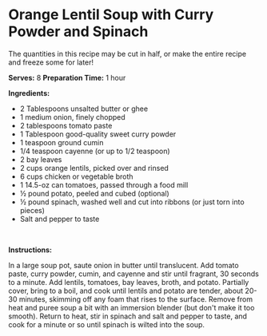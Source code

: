 Orange Lentil Soup with Curry Powder and Spinach
================================================

The quantities in this recipe may be cut in half, or make the entire recipe and freeze some for later!

**Serves:** 8
 **Preparation Time:** 1 hour

**Ingredients:**

-   2 Tablespoons unsalted butter or ghee
-   1 medium onion, finely chopped
-   2 tablespoons tomato paste
-   1 Tablespoon good-quality sweet curry powder
-   1 teaspoon ground cumin
-   1/4 teaspoon cayenne (or up to 1/2 teaspoon)
-   2 bay leaves
-   2 cups orange lentils, picked over and rinsed
-   6 cups chicken or vegetable broth
-   1 14.5-oz can tomatoes, passed through a food mill
-   ½ pound potato, peeled and cubed (optional)
-   ½ pound spinach, washed well and cut into ribbons (or just torn into pieces)
-   Salt and pepper to taste

 

**Instructions:**

In a large soup pot, saute onion in butter until translucent. Add tomato paste, curry powder, cumin, and cayenne and stir until fragrant, 30 seconds to a minute. Add lentils, tomatoes, bay leaves, broth, and potato. Partially cover, bring to a boil, and cook until lentils and potato are tender, about 20-30 minutes, skimming off any foam that rises to the surface. Remove from heat and puree soup a bit with an immersion blender (but don't make it too smooth). Return to heat, stir in spinach and salt and pepper to taste, and cook for a minute or so until spinach is wilted into the soup.
